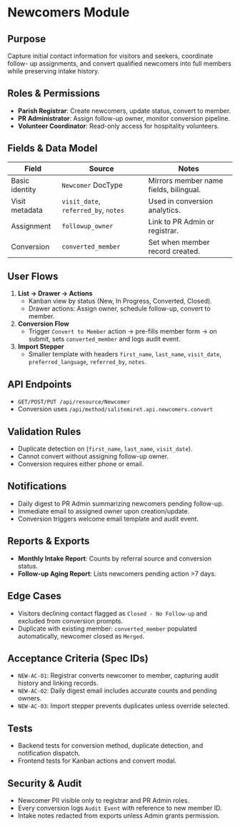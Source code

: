 # Newcomers Module

## Purpose
Capture initial contact information for visitors and seekers, coordinate follow-
up assignments, and convert qualified newcomers into full members while
preserving intake history.

## Roles & Permissions
- **Parish Registrar**: Create newcomers, update status, convert to member.
- **PR Administrator**: Assign follow-up owner, monitor conversion pipeline.
- **Volunteer Coordinator**: Read-only access for hospitality volunteers.

## Fields & Data Model
| Field | Source | Notes |
|-------|--------|-------|
| Basic identity | `Newcomer` DocType | Mirrors member name fields, bilingual.
| Visit metadata | `visit_date`, `referred_by`, `notes` | Used in conversion analytics.
| Assignment | `followup_owner` | Link to PR Admin or registrar.
| Conversion | `converted_member` | Set when member record created.

## User Flows
1. **List → Drawer → Actions**
   - Kanban view by status (New, In Progress, Converted, Closed).
   - Drawer actions: Assign owner, schedule follow-up, convert to member.
2. **Conversion Flow**
   - Trigger `Convert to Member` action → pre-fills member form → on submit,
     sets `converted_member` and logs audit event.
3. **Import Stepper**
   - Smaller template with headers `first_name`, `last_name`, `visit_date`,
     `preferred_language`, `referred_by`, `notes`.

## API Endpoints
- `GET/POST/PUT /api/resource/Newcomer`
- Conversion uses `/api/method/salitemiret.api.newcomers.convert`

## Validation Rules
- Duplicate detection on (`first_name`, `last_name`, `visit_date`).
- Cannot convert without assigning follow-up owner.
- Conversion requires either phone or email.

## Notifications
- Daily digest to PR Admin summarizing newcomers pending follow-up.
- Immediate email to assigned owner upon creation/update.
- Conversion triggers welcome email template and audit event.

## Reports & Exports
- **Monthly Intake Report**: Counts by referral source and conversion status.
- **Follow-up Aging Report**: Lists newcomers pending action >7 days.

## Edge Cases
- Visitors declining contact flagged as `Closed - No Follow-up` and excluded from
  conversion prompts.
- Duplicate with existing member: `converted_member` populated automatically,
  newcomer closed as `Merged`.

## Acceptance Criteria (Spec IDs)
- `NEW-AC-01`: Registrar converts newcomer to member, capturing audit history and
  linking records.
- `NEW-AC-02`: Daily digest email includes accurate counts and pending owners.
- `NEW-AC-03`: Import stepper prevents duplicates unless override selected.

## Tests
- Backend tests for conversion method, duplicate detection, and notification
  dispatch.
- Frontend tests for Kanban actions and convert modal.

## Security & Audit
- Newcomer PII visible only to registrar and PR Admin roles.
- Every conversion logs `Audit Event` with reference to new member ID.
- Intake notes redacted from exports unless Admin grants permission.
